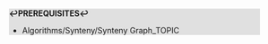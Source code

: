 <div style="margin:2em; background-color: #e0e0e0;">

<strong>↩PREREQUISITES↩</strong>

 * Algorithms/Synteny/Synteny Graph_TOPIC

</div>

